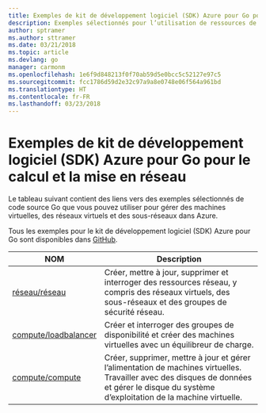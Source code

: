```yaml
---
title: Exemples de kit de développement logiciel (SDK) Azure pour Go pour le calcul et la mise en réseau
description: Exemples sélectionnés pour l’utilisation de ressources de calcul telles que des machines virtuelles et des réseaux virtuels à partir du kit de développement logiciel (SDK) Azure pour Go.
author: sptramer
ms.author: sttramer
ms.date: 03/21/2018
ms.topic: article
ms.devlang: go
manager: carmonm
ms.openlocfilehash: 1e6f9d848213f0f70ab59d5e0bcc5c52127e97c5
ms.sourcegitcommit: fcc1786d59d2e32c97a9a8e0748e06f564a961bd
ms.translationtype: HT
ms.contentlocale: fr-FR
ms.lasthandoff: 03/23/2018
---
```

# <a name="azure-sdk-for-go-samples-for-compute-and-networking"></a>Exemples de kit de développement logiciel (SDK) Azure pour Go pour le calcul et la mise en réseau

Le tableau suivant contient des liens vers des exemples sélectionnés de code source Go que vous pouvez utiliser pour gérer des machines virtuelles, des réseaux virtuels et des sous-réseaux dans Azure. 

Tous les exemples pour le kit de développement logiciel (SDK) Azure pour Go sont disponibles dans [GitHub](https://github.com/Azure-Samples/azure-sdk-for-go-samples).

| NOM | Description |
|------|-------------|
| [réseau/réseau](https://github.com/Azure-Samples/azure-sdk-for-go-samples/blob/master/network/network.go) | Créer, mettre à jour, supprimer et interroger des ressources réseau, y compris des réseaux virtuels, des sous-réseaux et des groupes de sécurité réseau. |
| [compute/loadbalancer](https://github.com/Azure-Samples/azure-sdk-for-go-samples/blob/master/compute/loadbalancer.go) | Créer et interroger des groupes de disponibilité et créer des machines virtuelles avec un équilibreur de charge. |
| [compute/compute](https://github.com/Azure-Samples/azure-sdk-for-go-samples/blob/master/compute/compute.go) | Créer, supprimer, mettre à jour et gérer l’alimentation de machines virtuelles. Travailler avec des disques de données et gérer le disque du système d’exploitation de la machine virtuelle. |
